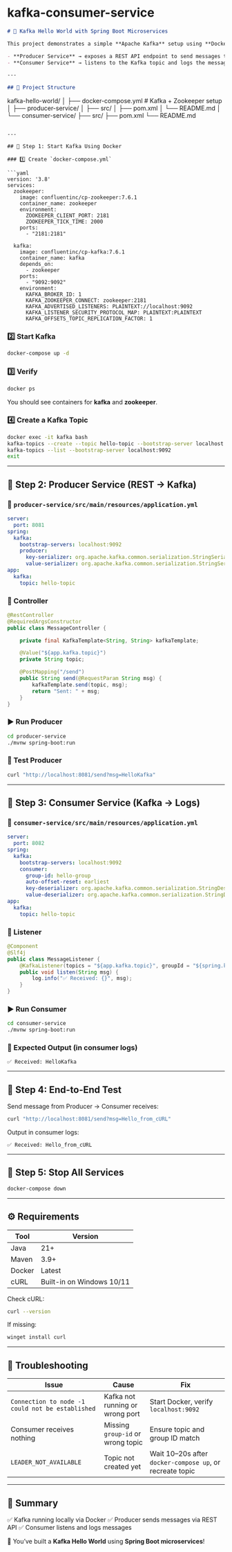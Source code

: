 # kafka-consumer-service

```markdown
# 🧠 Kafka Hello World with Spring Boot Microservices

This project demonstrates a simple **Apache Kafka** setup using **Docker** and two **Spring Boot microservices**:

- **Producer Service** → exposes a REST API endpoint to send messages to Kafka  
- **Consumer Service** → listens to the Kafka topic and logs the messages

---

## 📂 Project Structure

```

kafka-hello-world/
│
├── docker-compose.yml          # Kafka + Zookeeper setup
│
├── producer-service/
│   ├── src/
│   ├── pom.xml
│   └── README.md
│
└── consumer-service/
├── src/
├── pom.xml
└── README.md

````

---

## 🧱 Step 1: Start Kafka Using Docker

### 1️⃣ Create `docker-compose.yml`

```yaml
version: '3.8'
services:
  zookeeper:
    image: confluentinc/cp-zookeeper:7.6.1
    container_name: zookeeper
    environment:
      ZOOKEEPER_CLIENT_PORT: 2181
      ZOOKEEPER_TICK_TIME: 2000
    ports:
      - "2181:2181"

  kafka:
    image: confluentinc/cp-kafka:7.6.1
    container_name: kafka
    depends_on:
      - zookeeper
    ports:
      - "9092:9092"
    environment:
      KAFKA_BROKER_ID: 1
      KAFKA_ZOOKEEPER_CONNECT: zookeeper:2181
      KAFKA_ADVERTISED_LISTENERS: PLAINTEXT://localhost:9092
      KAFKA_LISTENER_SECURITY_PROTOCOL_MAP: PLAINTEXT:PLAINTEXT
      KAFKA_OFFSETS_TOPIC_REPLICATION_FACTOR: 1
````

### 2️⃣ Start Kafka

```bash
docker-compose up -d
```

### 3️⃣ Verify

```bash
docker ps
```

You should see containers for **kafka** and **zookeeper**.

### 4️⃣ Create a Kafka Topic

```bash
docker exec -it kafka bash
kafka-topics --create --topic hello-topic --bootstrap-server localhost:9092 --partitions 1 --replication-factor 1
kafka-topics --list --bootstrap-server localhost:9092
exit
```

---

## 🧱 Step 2: Producer Service (REST → Kafka)

### 📁 `producer-service/src/main/resources/application.yml`

```yaml
server:
  port: 8081
spring:
  kafka:
    bootstrap-servers: localhost:9092
    producer:
      key-serializer: org.apache.kafka.common.serialization.StringSerializer
      value-serializer: org.apache.kafka.common.serialization.StringSerializer
app:
  kafka:
    topic: hello-topic
```

### 🧠 Controller

```java
@RestController
@RequiredArgsConstructor
public class MessageController {

    private final KafkaTemplate<String, String> kafkaTemplate;

    @Value("${app.kafka.topic}")
    private String topic;

    @PostMapping("/send")
    public String send(@RequestParam String msg) {
        kafkaTemplate.send(topic, msg);
        return "Sent: " + msg;
    }
}
```

### ▶️ Run Producer

```bash
cd producer-service
./mvnw spring-boot:run
```

### 🧪 Test Producer

```bash
curl "http://localhost:8081/send?msg=HelloKafka"
```

---

## 🧱 Step 3: Consumer Service (Kafka → Logs)

### 📁 `consumer-service/src/main/resources/application.yml`

```yaml
server:
  port: 8082
spring:
  kafka:
    bootstrap-servers: localhost:9092
    consumer:
      group-id: hello-group
      auto-offset-reset: earliest
      key-deserializer: org.apache.kafka.common.serialization.StringDeserializer
      value-deserializer: org.apache.kafka.common.serialization.StringDeserializer
app:
  kafka:
    topic: hello-topic
```

### 🧠 Listener

```java
@Component
@Slf4j
public class MessageListener {
    @KafkaListener(topics = "${app.kafka.topic}", groupId = "${spring.kafka.consumer.group-id}")
    public void listen(String msg) {
        log.info("✅ Received: {}", msg);
    }
}
```

### ▶️ Run Consumer

```bash
cd consumer-service
./mvnw spring-boot:run
```

### 📜 Expected Output (in consumer logs)

```
✅ Received: HelloKafka
```

---

## 🧪 Step 4: End-to-End Test

Send message from Producer → Consumer receives:

```bash
curl "http://localhost:8081/send?msg=Hello_from_cURL"
```

Output in consumer logs:

```
✅ Received: Hello_from_cURL
```

---

## 🧹 Step 5: Stop All Services

```bash
docker-compose down
```

---

## ⚙️ Requirements

| Tool   | Version                   |
| ------ | ------------------------- |
| Java   | 21+                       |
| Maven  | 3.9+                      |
| Docker | Latest                    |
| cURL   | Built-in on Windows 10/11 |

Check cURL:

```bash
curl --version
```

If missing:

```bash
winget install curl
```

---

## 🧰 Troubleshooting

| Issue                                            | Cause                             | Fix                                                      |
| ------------------------------------------------ | --------------------------------- | -------------------------------------------------------- |
| `Connection to node -1 could not be established` | Kafka not running or wrong port   | Start Docker, verify `localhost:9092`                    |
| Consumer receives nothing                        | Missing `group-id` or wrong topic | Ensure topic and group ID match                          |
| `LEADER_NOT_AVAILABLE`                           | Topic not created yet             | Wait 10–20s after `docker-compose up`, or recreate topic |

---

## 🏁 Summary

✅ Kafka running locally via Docker
✅ Producer sends messages via REST API
✅ Consumer listens and logs messages

🎉 You’ve built a **Kafka Hello World** using **Spring Boot microservices**!

